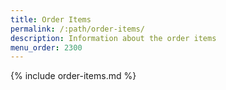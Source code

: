```yaml
---
title: Order Items
permalink: /:path/order-items/
description: Information about the order items
menu_order: 2300
---
```


{% include order-items.md %}
